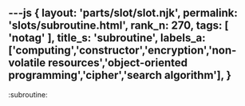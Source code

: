 ---js
{
  layout: 'parts/slot/slot.njk',
  permalink: 'slots/subroutine.html',
  rank_n: 270,
  tags: [ 'notag' ],
  title_s: 'subroutine',
  labels_a: ['computing','constructor','encryption','non-volatile resources','object-oriented programming','cipher','search algorithm'],
}
---
:subroutine:

